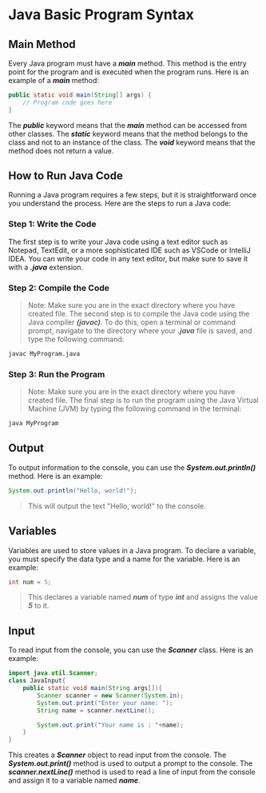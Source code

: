 # Java Basic Program Syntax

## Main Method

Every Java program must have a **_main_** method. This method is the entry point for the program and is executed when the program runs. Here is an example of a **_main_** method:

```java
public static void main(String[] args) {
    // Program code goes here
}
```

The **_public_** keyword means that the **_main_** method can be accessed from other classes. The **_static_** keyword means that the method belongs to the class and not to an instance of the class. The **_void_** keyword means that the method does not return a value.

## How to Run Java Code

Running a Java program requires a few steps, but it is straightforward once you understand the process. Here are the steps to run a Java code:

### Step 1: Write the Code

The first step is to write your Java code using a text editor such as Notepad, TextEdit, or a more sophisticated IDE such as VSCode or IntelliJ IDEA. You can write your code in any text editor, but make sure to save it with a **_.java_** extension.

### Step 2: Compile the Code

>Note: Make sure you are in the exact directory where you have created file.
The second step is to compile the Java code using the Java compiler **_(javac)_**. To do this, open a terminal or command prompt, navigate to the directory where your **_.java_** file is saved, and type the following command:

```cmd
javac MyProgram.java
```

### Step 3: Run the Program

>Note: Make sure you are in the exact directory where you have created file.
The final step is to run the program using the Java Virtual Machine (JVM) by typing the following command in the terminal:

```cmd
java MyProgram
```

## Output

To output information to the console, you can use the **_System.out.println()_** method. Here is an example:

```java
System.out.println("Hello, world!");
```

> This will output the text "Hello, world!" to the console.

## Variables

Variables are used to store values in a Java program. To declare a variable, you must specify the data type and a name for the variable. Here is an example:

```java
int num = 5;
```

>This declares a variable named **_num_** of type **_int_** and assigns the value **_5_** to it.

## Input

To read input from the console, you can use the **_Scanner_** class. Here is an example:

```java
import java.util.Scanner;
class JavaInput{
    public static void main(String args[]){
        Scanner scanner = new Scanner(System.in);
        System.out.print("Enter your name: ");
        String name = scanner.nextLine();

        System.out.print("Your name is : "+name);
    }
}
```

This creates a **_Scanner_** object to read input from the console. The **_System.out.print()_** method is used to output a prompt to the console. The **_scanner.nextLine()_** method is used to read a line of input from the console and assign it to a variable named **_name_**.
